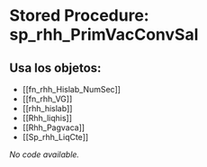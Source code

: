 # Stored Procedure: sp_rhh_PrimVacConvSal

## Usa los objetos:
- [[fn_rhh_Hislab_NumSec]]
- [[fn_rhh_VG]]
- [[rhh_hislab]]
- [[Rhh_liqhis]]
- [[Rhh_Pagvaca]]
- [[Sp_rhh_LiqCte]]

*No code available.*
